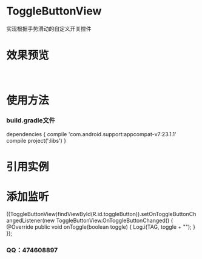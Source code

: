 # ToggleButtonView
实现根据手势滑动的自定义开关控件
<h1>效果预览<h1>

<img src="https://github.com/songnigo/ToggleButtonView/blob/master/ToggleButtonView/screenShots/main.png" alt="" style="max-width:100%;">

<h1>使用方法</h1>
<h3>build.gradle文件</h3>
    dependencies {
        compile 'com.android.support:appcompat-v7:23.1.1'
        compile project(':libs')
    }
<h1>引用实例</h1>
    <com.song.libs.ToggleButtonView
        android:layout_width="40dp"
        android:layout_height="25dp"
        android:layout_centerVertical="true"
        android:layout_alignParentRight="true"
        android:layout_marginRight="10dp"
        app:onColor="#0D4300"
        app:offColor="@android:color/white"
        app:bgLineHeight="7dp"
        app:bgLineColorRadius="3dp"
        android:id="@+id/toggleButton"/>
<h1>添加监听</h1>
        ((ToggleButtonView)findViewById(R.id.toggleButton)).setOnToggleButtonChangedListener(new       ToggleButtonView.OnToggleButtonChanged() {
            @Override
            public void onToggle(boolean toggle) {
                Log.i(TAG, toggle + "");
            }
        });
<h3>QQ：474608897</h3>
